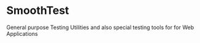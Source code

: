 # SmoothTest

General purpose Testing Utilities and also special testing tools for for Web Applications

